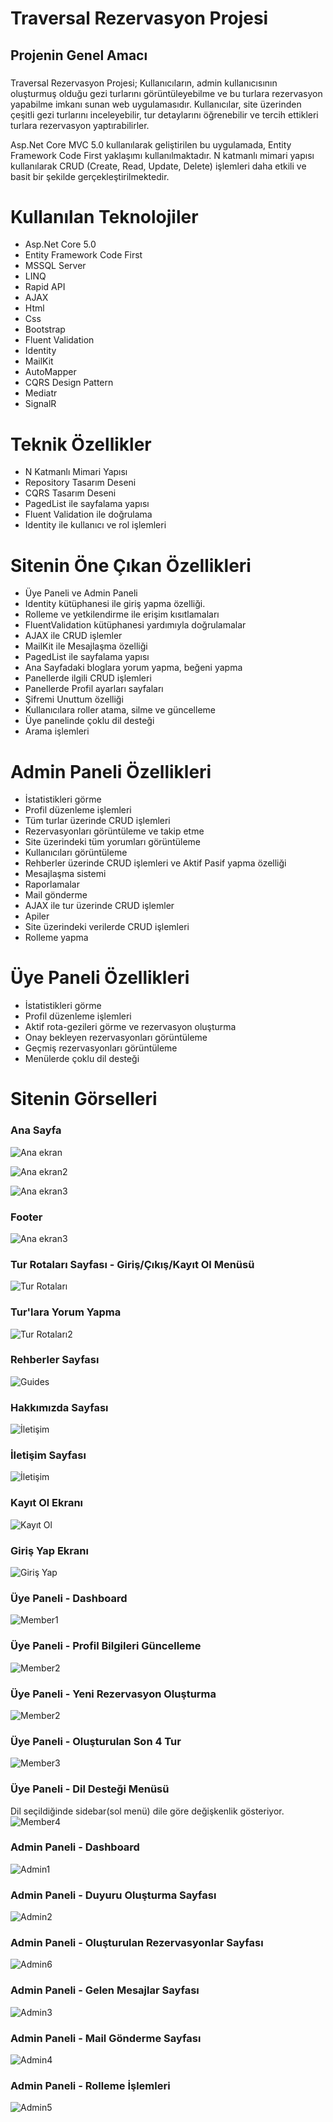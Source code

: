 # Traversal Rezervasyon Projesi
## Projenin Genel Amacı
###
Traversal Rezervasyon Projesi; Kullanıcıların, admin kullanıcısının oluşturmuş olduğu gezi turlarını görüntüleyebilme ve bu turlara rezervasyon yapabilme imkanı sunan web uygulamasıdır. Kullanıcılar, site üzerinden çeşitli gezi turlarını inceleyebilir, tur detaylarını öğrenebilir ve tercih ettikleri turlara rezervasyon yaptırabilirler. 

Asp.Net Core MVC 5.0 kullanılarak geliştirilen bu uygulamada, Entity Framework Code First yaklaşımı kullanılmaktadır. N katmanlı mimari yapısı kullanılarak CRUD (Create, Read, Update, Delete) işlemleri daha etkili ve basit bir şekilde gerçekleştirilmektedir.
###

# Kullanılan Teknolojiler
- Asp.Net Core 5.0
- Entity Framework Code First
- MSSQL Server
- LINQ
- Rapid API
- AJAX
- Html
- Css
- Bootstrap
- Fluent Validation
- Identity
- MailKit
- AutoMapper
- CQRS Design Pattern
- Mediatr
- SignalR

# Teknik Özellikler
- N Katmanlı Mimari Yapısı
- Repository Tasarım Deseni
- CQRS Tasarım Deseni
- PagedList ile sayfalama yapısı
- Fluent Validation ile doğrulama
- Identity ile kullanıcı ve rol işlemleri
  
# Sitenin Öne Çıkan Özellikleri
- Üye Paneli ve Admin Paneli
- Identity kütüphanesi ile giriş yapma özelliği.
- Rolleme ve yetkilendirme ile erişim kısıtlamaları
- FluentValidation kütüphanesi yardımıyla doğrulamalar
- AJAX ile CRUD işlemler
- MailKit ile Mesajlaşma özelliği
- PagedList ile sayfalama yapısı
- Ana Sayfadaki bloglara yorum yapma, beğeni yapma
- Panellerde ilgili CRUD işlemleri
- Panellerde Profil ayarları sayfaları
- Şifremi Unuttum özelliği
- Kullanıcılara roller atama, silme ve güncelleme
- Üye panelinde çoklu dil desteği
- Arama işlemleri

# Admin Paneli Özellikleri
- İstatistikleri görme
- Profil düzenleme işlemleri
- Tüm turlar üzerinde CRUD işlemleri
- Rezervasyonları görüntüleme ve takip etme
- Site üzerindeki tüm yorumları görüntüleme
- Kullanıcıları görüntüleme
- Rehberler üzerinde CRUD işlemleri ve Aktif Pasif yapma özelliği
- Mesajlaşma sistemi
- Raporlamalar
- Mail gönderme
- AJAX ile tur üzerinde CRUD işlemler
- Apiler
- Site üzerindeki verilerde CRUD işlemleri
- Rolleme yapma

# Üye Paneli Özellikleri
- İstatistikleri görme
- Profil düzenleme işlemleri
- Aktif rota-gezileri görme ve rezervasyon oluşturma
- Onay bekleyen rezervasyonları görüntüleme
- Geçmiş rezervasyonları görüntüleme
- Menülerde çoklu dil desteği

# Sitenin Görselleri

### Ana Sayfa 
![Ana ekran](https://github.com/busraozdemir0/TraversalProject/blob/master/TraversalProject/wwwroot/TraversalScreenshots/home1.png)

![Ana ekran2](https://github.com/busraozdemir0/TraversalProject/blob/master/TraversalProject/wwwroot/TraversalScreenshots/home2.png)

![Ana ekran3](https://github.com/busraozdemir0/TraversalProject/blob/master/TraversalProject/wwwroot/TraversalScreenshots/home3.png)


### Footer
![Ana ekran3](https://github.com/busraozdemir0/TraversalProject/blob/master/TraversalProject/wwwroot/TraversalScreenshots/footer.png)


### Tur Rotaları Sayfası - Giriş/Çıkış/Kayıt Ol Menüsü
![Tur Rotaları](https://github.com/busraozdemir0/TraversalProject/blob/master/TraversalProject/wwwroot/TraversalScreenshots/tourRoutes_logoutMenu.png)


### Tur'lara Yorum Yapma
![Tur Rotaları2](https://github.com/busraozdemir0/TraversalProject/blob/master/TraversalProject/wwwroot/TraversalScreenshots/turaYorumYapmaİşlemi.png)


### Rehberler Sayfası
![Guides](https://github.com/busraozdemir0/TraversalProject/blob/master/TraversalProject/wwwroot/TraversalScreenshots/guides.png)


### Hakkımızda Sayfası
![İletişim](https://github.com/busraozdemir0/TraversalProject/blob/master/TraversalProject/wwwroot/TraversalScreenshots/hakkımızda.png)


### İletişim Sayfası
![İletişim](https://github.com/busraozdemir0/TraversalProject/blob/master/TraversalProject/wwwroot/TraversalScreenshots/contact.png)


### Kayıt Ol Ekranı
![Kayıt Ol](https://github.com/busraozdemir0/TraversalProject/blob/master/TraversalProject/wwwroot/TraversalScreenshots/register.png)


### Giriş Yap Ekranı
![Giriş Yap](https://github.com/busraozdemir0/TraversalProject/blob/master/TraversalProject/wwwroot/TraversalScreenshots/login.png)


### Üye Paneli - Dashboard
![Member1](https://github.com/busraozdemir0/TraversalProject/blob/master/TraversalProject/wwwroot/TraversalScreenshots/memberDashboard.png)


### Üye Paneli - Profil Bilgileri Güncelleme
![Member2](https://github.com/busraozdemir0/TraversalProject/blob/master/TraversalProject/wwwroot/TraversalScreenshots/profileUpdatePage.png)

 
### Üye Paneli - Yeni Rezervasyon Oluşturma
![Member2](https://github.com/busraozdemir0/TraversalProject/blob/master/TraversalProject/wwwroot/TraversalScreenshots/newReservation.png)


### Üye Paneli - Oluşturulan Son 4 Tur
![Member3](https://github.com/busraozdemir0/TraversalProject/blob/master/TraversalProject/wwwroot/TraversalScreenshots/last4Tour.png)


### Üye Paneli - Dil Desteği Menüsü
Dil seçildiğinde sidebar(sol menü) dile göre değişkenlik gösteriyor.
![Member4](https://github.com/busraozdemir0/TraversalProject/blob/master/TraversalProject/wwwroot/TraversalScreenshots/languageMenu.png)


### Admin Paneli - Dashboard
![Admin1](https://github.com/busraozdemir0/TraversalProject/blob/master/TraversalProject/wwwroot/TraversalScreenshots/adminDashboard.png)


### Admin Paneli - Duyuru Oluşturma Sayfası
![Admin2](https://github.com/busraozdemir0/TraversalProject/blob/master/TraversalProject/wwwroot/TraversalScreenshots/admin_newAnnouncement.png)


### Admin Paneli - Oluşturulan Rezervasyonlar Sayfası
![Admin6](https://github.com/busraozdemir0/TraversalProject/blob/master/TraversalProject/wwwroot/TraversalScreenshots/adminReservation.png)


### Admin Paneli - Gelen Mesajlar Sayfası
![Admin3](https://github.com/busraozdemir0/TraversalProject/blob/master/TraversalProject/wwwroot/TraversalScreenshots/adminMessages.png)


### Admin Paneli - Mail Gönderme Sayfası
![Admin4](https://github.com/busraozdemir0/TraversalProject/blob/master/TraversalProject/wwwroot/TraversalScreenshots/adminMailSubmit.png)


### Admin Paneli - Rolleme İşlemleri
![Admin5](https://github.com/busraozdemir0/TraversalProject/blob/master/TraversalProject/wwwroot/TraversalScreenshots/adminRoles.png)












